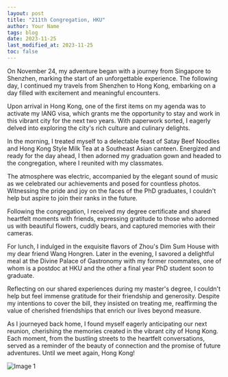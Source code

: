 ```yaml
---
layout: post
title: "211th Congregation, HKU"
author: Your Name
tags: blog
date: 2023-11-25
last_modified_at: 2023-11-25
toc: false
---
```


On November 24, my adventure began with a journey from Singapore to Shenzhen, marking the start of an unforgettable experience. The following day, I continued my travels from Shenzhen to Hong Kong, embarking on a day filled with excitement and meaningful encounters.

Upon arrival in Hong Kong, one of the first items on my agenda was to activate my IANG visa, which grants me the opportunity to stay and work in this vibrant city for the next two years. With paperwork sorted, I eagerly delved into exploring the city's rich culture and culinary delights.

In the morning, I treated myself to a delectable feast of Satay Beef Noodles and Hong Kong Style Milk Tea at a Southeast Asian canteen. Energized and ready for the day ahead, I then adorned my graduation gown and headed to the congregation, where I reunited with my classmates.

The atmosphere was electric, accompanied by the elegant sound of music as we celebrated our achievements and posed for countless photos. Witnessing the pride and joy on the faces of the PhD graduates, I couldn't help but aspire to join their ranks in the future.

Following the congregation, I received my degree certificate and shared heartfelt moments with friends, expressing gratitude to those who adorned us with beautiful flowers, cuddly bears, and captured memories with their cameras.

For lunch, I indulged in the exquisite flavors of Zhou's Dim Sum House with my dear friend Wang Hongren. Later in the evening, I savored a delightful meal at the Divine Palace of Gastronomy with my former roommates, one of whom is a postdoc at HKU and the other a final year PhD student soon to graduate.

Reflecting on our shared experiences during my master's degree, I couldn't help but feel immense gratitude for their friendship and generosity. Despite my intentions to cover the bill, they insisted on treating me, reaffirming the value of cherished friendships that enrich our lives beyond measure.

As I journeyed back home, I found myself eagerly anticipating our next reunion, cherishing the memories created in the vibrant city of Hong Kong. Each moment, from the bustling streets to the heartfelt conversations, served as a reminder of the beauty of connection and the promise of future adventures. Until we meet again, Hong Kong!

![Image 1](/image1.jpg)
